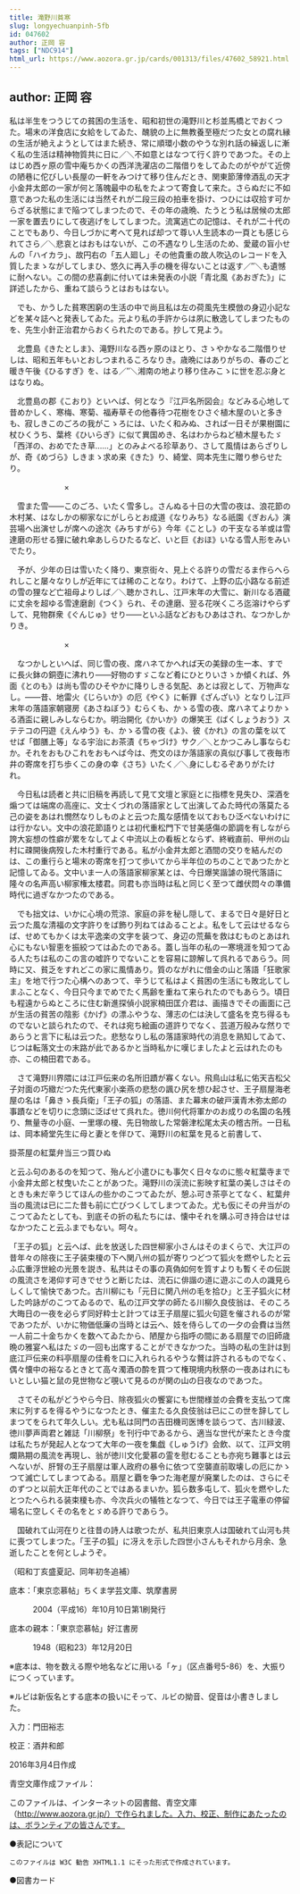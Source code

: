 ```yaml
---
title: 滝野川貧寒
slug: longyechuanpinh-5fb
id: 047602
author: 正岡 容
tags: ["NDC914"]
html_url: https://www.aozora.gr.jp/cards/001313/files/47602_58921.html
---
```


## author: 正岡 容

私は半生をつうじての貧困の生活を、昭和初世の滝野川と杉並馬橋とでおくつた。場末の洋食店に女給をしてゐた、醜貌の上に無教養至極だつた女との腐れ縁の生活が絶えようとしてはまた続き、常に順環小数のやうな別れ話の繰返しに漸く私の生活は精神物質共に日に／＼不如意とはなつて行く許りであつた。その上はじめ西ヶ原の雪中庵ちかくの西洋洗濯店の二階借りをしてゐたのがやがて近傍の陋巷に佗びしい長屋の一軒をみつけて移り住んだとき、関東節薄倖酒乱の天才小金井太郎の一家が何と落魄最中の私をたよつて寄食して来た。さらぬだに不如意であつた私の生活には当然それが二段三段の拍車を掛け、つひには収拾す可からざる状態にまで陥つてしまつたので、その年の歳晩、たうとう私は居候の太郎一家を置去りにして夜逃げをしてしまつた。流寓逃亡の記憶は、それが二十代のことでもあり、今日しづかに考へて見れば却つて尊い人生読本の一頁とも感じられてさら／＼悲哀とはおもはないが、この不遇なりし生活のため、愛蔵の盲小せんの「ハイカラ」、故円右の「五人廻し」その他貴重の故人吹込のレコードを入質したまゝながしてしまひ、悠久に再入手の機を得ないことは返す／″＼も遺憾に耐へない。この間の悲喜劇に付いては未発表の小説「青北風《あおぎた》」に詳述したから、重ねて談らうとはおもはない。

　でも、かうした貧寒困窮の生活の中で尚且私は左の荷風先生模倣の身辺小記などを某々誌へと発表してゐた。元より私の手許からは夙に散逸してしまつたものを、先生小針正治君からおくられたのである。抄して見よう。




　北豊島《きたとしま》、滝野川なる西ヶ原のほとり、さゝやかなる二階借りせしは、昭和五年もいとおしつまれるころなりき。歳晩にはありがちの、春のごと暖き午後《ひるすぎ》を、はる／″＼湘南の地より移り住みこゝに世を忍ぶ身とはなりぬ。

　北豊島の郡《こおり》といへば、何となう『江戸名所図会』などみる心地して昔めかしく、寒梅、寒菊、福寿草その他春待つ花樹をひさぐ植木屋のいと多きも、寂しきこのごろの我がこゝろには、いたく和みぬ、されば一日そが果樹園に杖ひくうち、葉柊《ひいらぎ》に似て異国めき、名はわからねど植木屋もたゞ「西洋の、おめでたき草……」とのみよべる珍草あり、さして風情はあらざりしが、奇《めづら》しきまゝ求め来《きた》り、綺堂、岡本先生に贈り参らせたり。



　　　　　　　×



　雪また雪――このごろ、いたく雪多し。さんぬる十日の大雪の夜は、浪花節の木村某、はなしかの柳家なにがしらとお成道《なりみち》なる祇園《ぎおん》演芸場へ出演せしが席への途次《みちすがら》今年《ことし》の干支なる羊或は雪達磨の形せる狸に破れ傘あしらひたるなど、いと巨《おほ》いなる雪人形をみいでたり。

　予が、少年の日は雪いたく降り、東京街々、見上ぐる許りの雪だるま作らへられしこと屡々なりしが近年にては稀のことなり。わけて、上野の広小路なる前述の雪の狸など亡祖母よりしば／＼聴かされし、江戸末年の大雪に、新川なる酒蔵に丈余を超ゆる雪達磨創《つく》られ、その達磨、翌る花咲くころ迄溶けやらずして、見物群衆《ぐんじゅ》せり――といふ話などおもひあはされ、なつかしかりき。



　　　　　　　×



　なつかしといへば、同じ雪の夜、席ハネてかへれば天の美録の生一本、すでに長火鉢の銅壺に沸れり――好物のすゞこなど肴にひとりいさゝか傾くれば、外面《とのも》は尚も雪のひそやかに降りしきる気配、あとは寂として、万物声なし。――昔、地雷火《じらいか》の厄《やく》に斬罪《ざんざい》となりし江戸末年の落語家朝寝房《あさねぼう》むらくも、かゝる雪の夜、席ハネてよりかゝる酒盃に親しみしならむか。明治開化《かいか》の爆笑王《ばくしょうおう》ステテコの円遊《えんゆう》も、かゝる雪の夜《よ》、彼《かれ》の言の葉を以てせば「御膳上等」なる宇治にお茶漬《ちゃづけ》サク／＼とかつこみし事ならむか。それをおもひこれをおもへば今は、売文のほか落語家の真似び事して夜毎市井の寄席を打ち歩くこの身の幸《さち》いたく／＼身にしむるぞありがたけれ。





　今日私は読者と共に旧稿を再読して見て文壇と家庭とに指標を見失ひ、深酒を煽つては端席の高座に、文士くづれの落語家として出演してゐた時代の落莫たる己の姿をあはれ憫然なりしものよと云つた風な感情を以ておもひ泛べないわけには行かない。文中の浪花節語りとは初代重松門下で甘美感傷の節調を有しながら誇大妄想の性癖が累をなしてよく中流以上の看板とならず、終戦直前、甲州の山村に疎開後病歿した木村重行である。私が小金井太郎と酒間の交りを結んだのは、この重行らと場末の寄席を打つて歩いてから半年位のちのことであつたかと記憶してゐる。文中いま一人の落語家柳家某とは、今日爆笑諧謔の現代落語に隆々の名声高い柳家権太楼君。同君も亦当時は私と同じく至つて雌伏悶々の準備時代に過ぎなかつたのである。

　でも拙文は、いかに心境の荒涼、家庭の非を秘し隠して、まるで日々是好日と云つた風な清福の文字許りをば飾り列ねてはゐることよ。私をして云はせるならば、せめてもかくは太平逸楽の文字を装つて、身辺の荒蕪を救はむものとあはれ心にもない智恵を振絞つてはゐたのである。蓋し当年の私の一寒境涯を知つてゐる人たちは私のこの言の嘘許りでないことを容易に諒解して呉れるであらう。同時に又、貧乏をすれどこの家に風情あり。質のながれに借金の山と落語「狂歌家主」を地で行つた心構へのあつて、辛うじて私はよく貧困の生活にも敗北してしまふことなく、今日只今までめでたく馬齢を重ねて来られたのでもあらう。頃日も程遠からぬところに住む新進探偵小説家楠田匡介君は、画描きでその画面に己が生活の貧苦の陰影《かげ》の漂ふやうな、薄志の仁は決して盛名を克ち得るものでないと談られたので、それは宛ち絵画の道許りでなく、芸道万般みな然りであらうと言下に私は云つた。悲愁なりし私の落語家時代の消息を熟知してゐて、じつは転落文士の末路が此であるかと当時私かに嘆じましたよと云はれたのも亦、この楠田君である。

　さて滝野川界隈には江戸伝来の名所旧蹟が寡くない。飛鳥山は私に佑天吉松父子対面の巧緻だつた先代東家小楽燕の悲愁の諷ひ尻を想ひ起させ、王子扇屋海老屋の名は「鼻きゝ長兵衛」「王子の狐」の落語、また幕末の破戸漢青木弥太郎の事蹟などを切りに念頭に泛ばせて呉れた。徳川何代将軍かのお成りの名園の名残り、無量寺の小庭、一里塚の榎、先日物故した常磐津松尾太夫の稽古所。一日私は、岡本綺堂先生に母と妻とを伴ひて、滝野川の紅葉を見ると前書して、

掛茶屋の紅葉弁当三つ買ひぬ

と云ふ句のあるのを知つて、殆んど小遣ひにも事欠く日々なのに態々紅葉寺まで小金井太郎と杖曳いたことがあつた。滝野川の渓流に影映す紅葉の美しさはそのときも未だ辛うじてほんの些かのこつてゐたが、憩ふ可き茶亭とてなく、紅葉弁当の風流は已に二た昔も前に亡びつくしてしまつてゐた。尤も仮にその弁当がのこつてゐたとしても、到底その折の私たちには、懐中それを購ふ可き持合はせはなかつたこと云ふまでもない。呵々。

「王子の狐」と云へば、此を放送した四世柳家小さんはそのまくらで、大江戸の昔年々の除夜に王子装束榎の下へ関八州の狐が寄りつどつて狐火を燃やしたと云ふ広重浮世絵の光景を説き、私共はその事の真偽如何を質すよりも暫くその伝説の風流さを渇仰す可きでせうと断じたは、流石に俳諧の道に遊ぶこの人の識見らしくして愉快であつた。古川柳にも「元日に関八州の毛を拾ひ」と王子狐火に材した吟詠がのこつてゐるので、私の江戸文学の師たる川柳久良伎翁は、そのころ大晦日の一夜を必らず同好粋士と計つては王子扇屋に狐火句筵を催されるのが常であつたが、いかに物価低廉の当時とは云へ、妓を侍らしての一夕の会費は当然一人前二十金ちかくを数へてゐたから、陋屋から指呼の間にある扇屋での旧師歳晩の雅宴へ私はたゞの一回も出席することができなかつた。当時の私の生計は到底江戸伝来の料亭扇屋の佳肴を口に入れられるやうな贅は許されるものでなく、偶々懐中の裕なるときとて高々濁酒の酔を買つて権現境内秋祭の一夜あはれにもいとしい猫と鼠の見世物など覗いて見るのが関の山の日夜なのであつた。

　さてその私がどうやら今日、除夜狐火の饗宴にも世間様並の会費を支払つて席末に列するを得るやうになつたとき、催主たる久良伎翁は已にこの世を辞してしまつてをられて年久しい。尤も私は同門の吉田機司医博を談らつて、古川緑波、徳川夢声両君と雑誌「川柳祭」を刊行中であるから、適当な世代が来たとき今度は私たちが発起人となつて大年の一夜を集戯《しゅうげ》会飲、以て、江戸文明爛熟期の風流を再現し、翁が徳川文化愛慕の霊を慰むることも亦宛ち難事とは云へないが、肝腎の王子扇屋は軍人政府の暴令に依つて空襲直前取壊しの厄にかゝつて滅亡してしまつてゐる。扇屋と覇を争つた海老屋が廃業したのは、さらにそのずつと以前大正年代のことではあるまいか。狐ら数多屯して、狐火を燃やしたとつたへられる装束榎も亦、今次兵火の犠牲となつて、今日では王子電車の停留場名に空しくその名をとゞめる許りであらう。

　国破れて山河在りと往昔の詩人は歌つたが、私共旧東京人は国破れて山河も共に喪つてしまつた。「王子の狐」に冴えを示した四世小さんもそれから月余、急逝したことを何としようぞ。

（昭和丁亥盛夏記、同年初冬追補）













底本：「東京恋慕帖」ちくま学芸文庫、筑摩書房

　　　2004（平成16）年10月10日第1刷発行

底本の親本：「東京恋慕帖」好江書房

　　　1948（昭和23）年12月20日

※底本は、物を数える際や地名などに用いる「ヶ」（区点番号5-86）を、大振りにつくっています。

※ルビは新仮名とする底本の扱いにそって、ルビの拗音、促音は小書きしました。

入力：門田裕志

校正：酒井和郎

2016年3月4日作成

青空文庫作成ファイル：

このファイルは、インターネットの図書館、青空文庫（http://www.aozora.gr.jp/）で作られました。入力、校正、制作にあたったのは、ボランティアの皆さんです。











●表記について


	このファイルは W3C 勧告 XHTML1.1 にそった形式で作成されています。







●図書カード